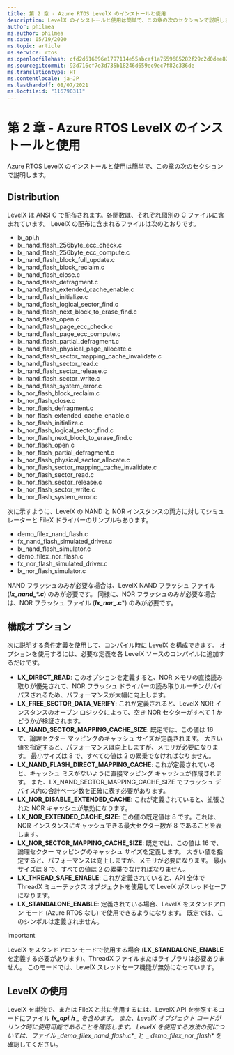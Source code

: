 ```yaml
---
title: 第 2 章 - Azure RTOS LevelX のインストールと使用
description: LevelX のインストールと使用は簡単で、この章の次のセクションで説明します。
author: philmea
ms.author: philmea
ms.date: 05/19/2020
ms.topic: article
ms.service: rtos
ms.openlocfilehash: cfd2d616896e1797114e55abcaf1a7559685282f29c2d0dee8274d2a26ea8f0e
ms.sourcegitcommit: 93d716cf7e3d735b18246d659ec9ec7f82c336de
ms.translationtype: HT
ms.contentlocale: ja-JP
ms.lasthandoff: 08/07/2021
ms.locfileid: "116790311"
---
```

# <a name="chapter-2---installation-and-use-of-azure-rtos-levelx"></a>第 2 章 - Azure RTOS LevelX のインストールと使用

Azure RTOS LevelX のインストールと使用は簡単で、この章の次のセクションで説明します。

## <a name="distribution"></a>Distribution

LevelX は ANSI C で配布されます。各関数は、それぞれ個別の C ファイルに含まれています。 LevelX の配布に含まれるファイルは次のとおりです。
- lx_api.h
- lx_nand_flash_256byte_ecc_check.c
- lx_nand_flash_256byte_ecc_compute.c
- lx_nand_flash_block_full_update.c
- lx_nand_flash_block_reclaim.c
- lx_nand_flash_close.c
- lx_nand_flash_defragment.c  
- lx_nand_flash_extended_cache_enable.c
- lx_nand_flash_initialize.c
- lx_nand_flash_logical_sector_find.c
- lx_nand_flash_next_block_to_erase_find.c
- lx_nand_flash_open.c
- lx_nand_flash_page_ecc_check.c
- lx_nand_flash_page_ecc_compute.c  
- lx_nand_flash_partial_defragment.c
- lx_nand_flash_physical_page_allocate.c
- lx_nand_flash_sector_mapping_cache_invalidate.c
- lx_nand_flash_sector_read.c
- lx_nand_flash_sector_release.c
- lx_nand_flash_sector_write.c
- lx_nand_flash_system_error.c
- lx_nor_flash_block_reclaim.c
- lx_nor_flash_close.c
- lx_nor_flash_defragment.c  
- lx_nor_flash_extended_cache_enable.c
- lx_nor_flash_initialize.c
- lx_nor_flash_logical_sector_find.c
- lx_nor_flash_next_block_to_erase_find.c
- lx_nor_flash_open.c
- lx_nor_flash_partial_defragment.c
- lx_nor_flash_physical_sector_allocate.c
- lx_nor_flash_sector_mapping_cache_invalidate.c
- lx_nor_flash_sector_read.c
- lx_nor_flash_sector_release.c
- lx_nor_flash_sector_write.c
- lx_nor_flash_system_error.c

次に示すように、LevelX の NAND と NOR インスタンスの両方に対してシミュレーターと FileX ドライバーのサンプルもあります。

- demo_filex_nand_flash.c  
- fx_nand_flash_simulated_driver.c
- lx_nand_flash_simulator.c
- demo_filex_nor_flash.c  
- fx_nor_flash_simulated_driver.c
- lx_nor_flash_simulator.c

NAND フラッシュのみが必要な場合は、LevelX NAND フラッシュ ファイル (***lx_nand_\*.c***) のみが必要です。 同様に、NOR フラッシュのみが必要な場合は、NOR フラッシュ ファイル (**_lx_nor_\_.c***) のみが必要です。

## <a name="configuration-options"></a>構成オプション

次に説明する条件定義を使用して、コンパイル時に LevelX を構成できます。 オプションを使用するには、必要な定義を各 LevelX ソースのコンパイルに追加するだけです。

- **LX_DIRECT_READ**: このオプションを定義すると、NOR メモリの直接読み取りが優先されて、NOR フラッシュ ドライバーの読み取りルーチンがバイパスされるため、パフォーマンスが大幅に向上します。
- **LX_FREE_SECTOR_DATA_VERIFY**: これが定義されると、LevelX NOR インスタンスのオープン ロジックによって、空き NOR セクターがすべて 1 かどうかが検証されます。
- **LX_NAND_SECTOR_MAPPING_CACHE_SIZE**: 既定では、この値は 16 で、論理セクター マッピングのキャッシュ サイズが定義されます。 大きい値を指定すると、パフォーマンスは向上しますが、メモリが必要になります。 最小サイズは 8 で、すべての値は 2 の累乗でなければなりません。
- **LX_NAND_FLASH_DIRECT_MAPPING_CACHE**: これが定義されていると、キャッシュ ミスがないように直接マッピング キャッシュが作成されます。 また、LX_NAND_SECTOR_MAPPING_CACHE_SIZE でフラッシュ デバイス内の合計ページ数を正確に表す必要があります。
- **LX_NOR_DISABLE_EXTENDED_CACHE**: これが定義されていると、拡張された NOR キャッシュが無効になります。
- **LX_NOR_EXTENDED_CACHE_SIZE**: この値の既定値は 8 です。これは、NOR インスタンスにキャッシュできる最大セクター数が 8 であることを表します。
- **LX_NOR_SECTOR_MAPPING_CACHE_SIZE**: 既定では、この値は 16 で、論理セクター マッピングのキャッシュ サイズを定義します。 大きい値を指定すると、パフォーマンスは向上しますが、メモリが必要になります。 最小サイズは 8 で、すべての値は 2 の累乗でなければなりません。
- **LX_THREAD_SAFE_ENABLE**: これが定義されていると、API 全体で ThreadX ミューテックス オブジェクトを使用して LevelX がスレッドセーフになります。
- **LX_STANDALONE_ENABLE**: 定義されている場合、LevelX をスタンドアロン モード (Azure RTOS なし) で使用できるようになります。 既定では、このシンボルは定義されません。

> [!IMPORTANT]
> LevelX をスタンドアロン モードで使用する場合 (**LX_STANDALONE_ENABLE** を定義する必要があります)、ThreadX ファイルまたはライブラリは必要ありません。 このモードでは、LevelX スレッドセーフ機能が無効になっています。

## <a name="using-levelx"></a>LevelX の使用

LevelX を単独で、または FileX と共に使用するには、LevelX API を参照するコードにファイル ***lx_api.h** _ を含めます。 また、LevelX オブジェクト コードがリンク時に使用可能であることを確認します。 LevelX を使用する方法の例については、ファイル _*_demo_filex_nand_flash.c_*_ と _ *_demo_filex_nor_flash_** を確認してください。
